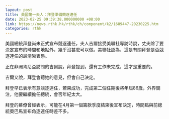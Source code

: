 ```yaml
---
layout: post
title: 美國第一夫人：拜登準備競逐連任
date: 2023-02-25 09:39:38.000000000 +08:00
link: https://news.rthk.hk/rthk/ch/component/k2/1689447-20230225.htm
categories: rthk
---
```


美國總統拜登尚未正式宣布競逐連任，夫人吉爾接受美聯社專訪時說，丈夫除了要決定宣布的時間和地點外，幾乎沒甚麼可以做。美聯社認為，這是有關拜登是否競逐連任的最清晰表態。

正在非洲肯尼亞訪問的吉爾說，拜登提到，還有工作未完成，這才是重要的。

吉爾又說，拜登會聽她的意見，但會自己決定。

拜登早已表示有意競逐連任，若果成功，完成第二個任期後將年屆86歲，外界關注，他要繼續擔任總統，會否年紀太大。

拜登的幕僚曾經表示，可能在4月第一個籌款季度結束後宣布決定，時間點與前總統奧巴馬宣布角逐連任時差不多。
